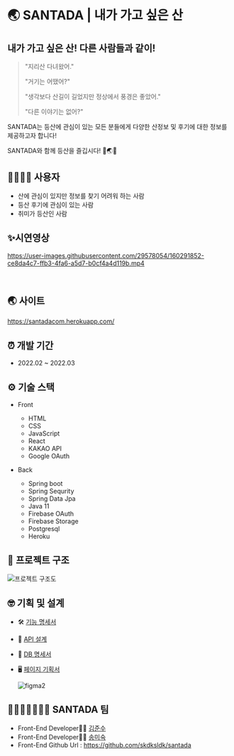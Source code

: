 # 🌏 SANTADA | 내가 가고 싶은 산

## 내가 가고 싶은 산! 다른 사람들과 같이!

> "지리산 다녀왔어."
>
> "거기는 어땠어?"
>
> "생각보다 산길이 길었지만 정상에서 풍경은 좋았어."
>
> "다른 이야기는 없어?"

SANTADA는 등산에 관심이 있는 모든 분들에게 다양한 산정보 및 후기에 대한 정보를 제공하고자 합니다!

SANTADA와 함께 등산을 즐깁시다! 🙌🌏💪

## 👨‍👩‍👧‍👦 사용자

- 산에 관심이 있지만 정보를 찾기 어려워 하는 사람
- 등산 후기에 관심이 있는 사람
- 취미가 등산인 사람

## ✨시연영상



https://user-images.githubusercontent.com/29578054/160291852-ce8da4c7-ffb3-4fa6-a5d7-b0cf4a4d119b.mp4



<br />

## 🌏 사이트

<https://santadacom.herokuapp.com/>


## ⏰ 개발 기간

- 2022.02 ~ 2022.03

## ⚙️ 기술 스택

- Front

  - HTML
  - CSS
  - JavaScript
  - React
  - KAKAO API
  - Google OAuth

- Back

  - Spring boot
  - Spring Sequrity
  - Spring Data Jpa
  - Java 11
  - Firebase OAuth
  - Firebase Storage
  - Postgresql
  - Heroku

## 👩‍ 프로젝트 구조
![프로젝트 구조도](https://user-images.githubusercontent.com/67427856/143246534-b41ff20c-5f95-4dbb-93dd-adfc1c4b36a9.png)

## 🤓 기획 및 설계

- 🛠 [기능 명세서](https://chartreuse-saltopus-d7d.notion.site/4ca1f6752af14c0cacac490f0c462bac)

- 📑 [API 설계](https://chartreuse-saltopus-d7d.notion.site/API-ed28a23d43e84f91bbebb1bcf8ad3f2d)

- 💾 [DB 명세서](https://chartreuse-saltopus-d7d.notion.site/DB-940af7144ce2452cab28e2474527a64f)

- 🖥 [페이지 기획서](https://www.figma.com/file/anF0l6sOKk9QE7FnKKPHAE/Ant-Design-Open-Source-(Community)?node-id=133949%3A182043)

  ![figma2](https://user-images.githubusercontent.com/29578054/159726414-c4cbaa84-b5ae-4d32-b6ee-eda2a2dd9f76.jpg)

## 👩🏻‍🤝‍👩🏻👩‍💻 SANTADA 팀

- Front-End Developer👩‍💻 [김준수](https://github.com/skdksldk)
- Front-End Developer👩‍💻 [송미숙](https://github.com/songmi134)
- Front-End Github Url : https://github.com/skdksldk/santada
